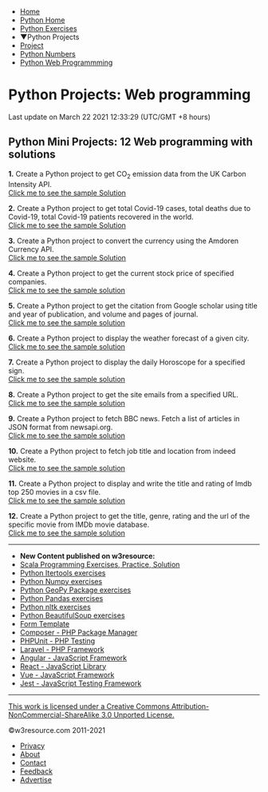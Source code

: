  


- [Home](/index.php)
- [Python Home](/python/python-tutorial.php)
- [Python Exercises](/python-exercises/)
- ▼Python Projects
- [Project](/projects/python/)
- [Python Numbers](/projects/python/python-projects-numbers.php)
- [Python Web Programmming](/projects/python/web-programming/index.php)

# Python Projects: Web programming

Last update on March 22 2021 12:33:29 (UTC/GMT +8 hours)

<span class="underline"></span>

<span class="underline"></span>

## Python Mini Projects: 12 Web programming with solutions

**1.** Create a Python project to get CO<sub>2</sub> emission data from the UK Carbon Intensity API.  
[Click me to see the sample Solution](python-web-programming-1.php)

**2.** Create a Python project to get total Covid-19 cases, total deaths due to Covid-19, total Covid-19 patients recovered in the world.  
[Click me to see the sample Solution](python-web-programming-2.php)

**3.** Create a Python project to convert the currency using the Amdoren Currency API.  
[Click me to see the sample Solution](python-web-programming-3.php)

**4.** Create a Python project to get the current stock price of specified companies.  
[Click me to see the sample solution](python-web-programming-4.php)

**5.** Create a Python project to get the citation from Google scholar using title and year of publication, and volume and pages of journal.  
[Click me to see the sample solution](python-web-programming-5.php)

**6.** Create a Python project to display the weather forecast of a given city.  
[Click me to see the sample solution](python-web-programming-6.php)

**7.** Create a Python project to display the daily Horoscope for a specified sign.  
[Click me to see the sample solution](python-web-programming-7.php)

**8.** Create a Python project to get the site emails from a specified URL.  
[Click me to see the sample solution](python-web-programming-8.php)

**9.** Create a Python project to fetch BBC news. Fetch a list of articles in JSON format from newsapi.org.  
[Click me to see the sample solution](python-web-programming-9.php)

**10.** Create a Python project to fetch job title and location from indeed website.  
[Click me to see the sample solution](python-web-programming-10.php)

**11.** Create a Python project to display and write the title and rating of Imdb top 250 movies in a csv file.  
[Click me to see the sample solution](python-web-programming-11.php)

**12.** Create a Python project to get the title, genre, rating and the url of the specific movie from IMDb movie database.  
[Click me to see the sample solution](python-web-programming-12.php)



---

<span class="underline"></span>

- **New Content published on w3resource:**
- [Scala Programming Exercises, Practice, Solution](https://www.w3resource.com/scala-exercises/index.php)
- [Python Itertools exercises](https://www.w3resource.com/python-exercises/itertools/index.php)
- [Python Numpy exercises](https://www.w3resource.com/python-exercises/numpy/index.php)
- [Python GeoPy Package exercises](https://www.w3resource.com/python-exercises/geopy/index.php)
- [Python Pandas exercises](https://www.w3resource.com/python-exercises/pandas/index.php)
- [Python nltk exercises](https://www.w3resource.com/python-exercises/nltk/index.php)
- [Python BeautifulSoup exercises](https://www.w3resource.com/python-exercises/BeautifulSoup/index.php)
- [Form Template](https://www.w3resource.com/form-template/)
- [Composer - PHP Package Manager](https://www.w3resource.com/php/composer/a-gentle-introduction-to-composer.php)
- [PHPUnit - PHP Testing](https://www.w3resource.com/php/PHPUnit/a-gentle-introduction-to-unit-test-and-testing.php)
- [Laravel - PHP Framework](https://www.w3resource.com/laravel/laravel-tutorial.php)
- [Angular - JavaScript Framework](https://www.w3resource.com/angular/getting-started-with-angular.php)
- [React - JavaScript Library](https://www.w3resource.com/react/react-js-overview.php)
- [Vue - JavaScript Framework](https://www.w3resource.com/vue/installation.php)
- [Jest - JavaScript Testing Framework](https://www.w3resource.com/jest/jest-getting-started.php)

---

<span class="underline"></span>

<span class="underline"></span>

<span class="underline"></span>

[This work is licensed under a Creative Commons Attribution-NonCommercial-ShareAlike 3.0 Unported License.](https://creativecommons.org/licenses/by-nc-sa/3.0/deed.en_US)

©w3resource.com 2011-2021

- [Privacy](https://www.w3resource.com/privacy.php)
- [About](https://www.w3resource.com/about.php)
- [Contact](https://www.w3resource.com/contact.php)
- [Feedback](https://www.w3resource.com/feedback.php)
- [Advertise](https://www.w3resource.com/advertise.php)
